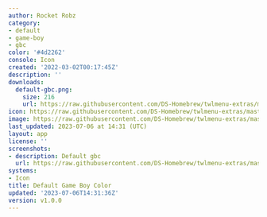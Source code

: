 ```yaml
---
author: Rocket Robz
category:
- default
- game-boy
- gbc
color: '#4d2262'
console: Icon
created: '2022-03-02T00:17:45Z'
description: ''
downloads:
  default-gbc.png:
    size: 216
    url: https://raw.githubusercontent.com/DS-Homebrew/twlmenu-extras/master/_nds/TWiLightMenu/icons/default-gbc.png
icon: https://raw.githubusercontent.com/DS-Homebrew/twlmenu-extras/master/_nds/TWiLightMenu/icons/default-gbc.png
image: https://raw.githubusercontent.com/DS-Homebrew/twlmenu-extras/master/_nds/TWiLightMenu/icons/default-gbc.png
last_updated: 2023-07-06 at 14:31 (UTC)
layout: app
license: ''
screenshots:
- description: Default gbc
  url: https://raw.githubusercontent.com/DS-Homebrew/twlmenu-extras/master/_nds/TWiLightMenu/icons/default-gbc.png
systems:
- Icon
title: Default Game Boy Color
updated: '2023-07-06T14:31:36Z'
version: v1.0.0
---
```

